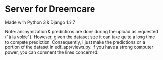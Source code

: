 # Server for Dreemcare
Made with Python 3 & Django 1.9.7



Note: anonymization & predictions are done during the upload as requested ("à la volée"). 
However, given the dataset size it can take quite a long time to compute prediction. 
Consequently, I just make the predictions on a portion of the dataset in edf_app/views.py.
If you have a strong computer power, you can comment the lines concerned.
